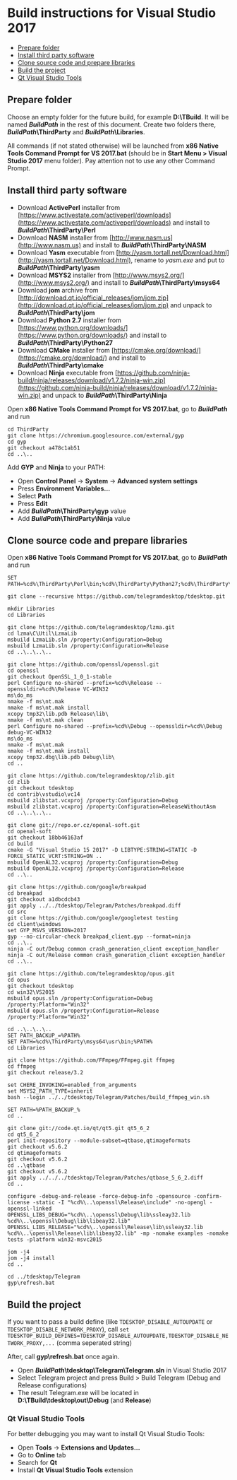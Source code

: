 # Build instructions for Visual Studio 2017

- [Prepare folder](#prepare-folder)
- [Install third party software](#install-third-party-software)
- [Clone source code and prepare libraries](#clone-source-code-and-prepare-libraries)
- [Build the project](#build-the-project)
- [Qt Visual Studio Tools](#qt-visual-studio-tools)

## Prepare folder

Choose an empty folder for the future build, for example **D:\\TBuild**. It will be named ***BuildPath*** in the rest of this document. Create two folders there, ***BuildPath*\\ThirdParty** and ***BuildPath*\\Libraries**.

All commands (if not stated otherwise) will be launched from **x86 Native Tools Command Prompt for VS 2017.bat** (should be in **Start Menu > Visual Studio 2017** menu folder). Pay attention not to use any other Command Prompt.

## Install third party software

* Download **ActivePerl** installer from [https://www.activestate.com/activeperl/downloads](https://www.activestate.com/activeperl/downloads) and install to ***BuildPath*\\ThirdParty\\Perl**
* Download **NASM** installer from [http://www.nasm.us](http://www.nasm.us) and install to ***BuildPath*\\ThirdParty\\NASM**
* Download **Yasm** executable from [http://yasm.tortall.net/Download.html](http://yasm.tortall.net/Download.html), rename to *yasm.exe* and put to ***BuildPath*\\ThirdParty\\yasm**
* Download **MSYS2** installer from [http://www.msys2.org/](http://www.msys2.org/) and install to ***BuildPath*\\ThirdParty\\msys64**
* Download **jom** archive from [http://download.qt.io/official_releases/jom/jom.zip](http://download.qt.io/official_releases/jom/jom.zip) and unpack to ***BuildPath*\\ThirdParty\\jom**
* Download **Python 2.7** installer from [https://www.python.org/downloads/](https://www.python.org/downloads/) and install to ***BuildPath*\\ThirdParty\\Python27**
* Download **CMake** installer from [https://cmake.org/download/](https://cmake.org/download/) and install to ***BuildPath*\\ThirdParty\\cmake**
* Download **Ninja** executable from [https://github.com/ninja-build/ninja/releases/download/v1.7.2/ninja-win.zip](https://github.com/ninja-build/ninja/releases/download/v1.7.2/ninja-win.zip) and unpack to ***BuildPath*\\ThirdParty\\Ninja**

Open **x86 Native Tools Command Prompt for VS 2017.bat**, go to ***BuildPath*** and run

    cd ThirdParty
    git clone https://chromium.googlesource.com/external/gyp
    cd gyp
    git checkout a478c1ab51
    cd ..\..

Add **GYP** and **Ninja** to your PATH:

* Open **Control Panel** -> **System** -> **Advanced system settings**
* Press **Environment Variables...**
* Select **Path**
* Press **Edit**
* Add ***BuildPath*\\ThirdParty\\gyp** value
* Add ***BuildPath*\\ThirdParty\\Ninja** value

## Clone source code and prepare libraries

Open **x86 Native Tools Command Prompt for VS 2017.bat**, go to ***BuildPath*** and run

    SET PATH=%cd%\ThirdParty\Perl\bin;%cd%\ThirdParty\Python27;%cd%\ThirdParty\NASM;%cd%\ThirdParty\jom;%cd%\ThirdParty\cmake\bin;%cd%\ThirdParty\yasm;%PATH%

    git clone --recursive https://github.com/telegramdesktop/tdesktop.git

    mkdir Libraries
    cd Libraries

    git clone https://github.com/telegramdesktop/lzma.git
    cd lzma\C\Util\LzmaLib
    msbuild LzmaLib.sln /property:Configuration=Debug
    msbuild LzmaLib.sln /property:Configuration=Release
    cd ..\..\..\..

    git clone https://github.com/openssl/openssl.git
    cd openssl
    git checkout OpenSSL_1_0_1-stable
    perl Configure no-shared --prefix=%cd%\Release --openssldir=%cd%\Release VC-WIN32
    ms\do_ms
    nmake -f ms\nt.mak
    nmake -f ms\nt.mak install
    xcopy tmp32\lib.pdb Release\lib\
    nmake -f ms\nt.mak clean
    perl Configure no-shared --prefix=%cd%\Debug --openssldir=%cd%\Debug debug-VC-WIN32
    ms\do_ms
    nmake -f ms\nt.mak
    nmake -f ms\nt.mak install
    xcopy tmp32.dbg\lib.pdb Debug\lib\
    cd ..

    git clone https://github.com/telegramdesktop/zlib.git
    cd zlib
    git checkout tdesktop
    cd contrib\vstudio\vc14
    msbuild zlibstat.vcxproj /property:Configuration=Debug
    msbuild zlibstat.vcxproj /property:Configuration=ReleaseWithoutAsm
    cd ..\..\..\..

    git clone git://repo.or.cz/openal-soft.git
    cd openal-soft
    git checkout 18bb46163af
    cd build
    cmake -G "Visual Studio 15 2017" -D LIBTYPE:STRING=STATIC -D FORCE_STATIC_VCRT:STRING=ON ..
    msbuild OpenAL32.vcxproj /property:Configuration=Debug
    msbuild OpenAL32.vcxproj /property:Configuration=Release
    cd ..\..

    git clone https://github.com/google/breakpad
    cd breakpad
    git checkout a1dbcdcb43
    git apply ../../tdesktop/Telegram/Patches/breakpad.diff
    cd src
    git clone https://github.com/google/googletest testing
    cd client\windows
    set GYP_MSVS_VERSION=2017
    gyp --no-circular-check breakpad_client.gyp --format=ninja
    cd ..\..
    ninja -C out/Debug common crash_generation_client exception_handler
    ninja -C out/Release common crash_generation_client exception_handler
    cd ..\..

    git clone https://github.com/telegramdesktop/opus.git
    cd opus
    git checkout tdesktop
    cd win32\VS2015
    msbuild opus.sln /property:Configuration=Debug /property:Platform="Win32"
    msbuild opus.sln /property:Configuration=Release /property:Platform="Win32"

    cd ..\..\..\..
    SET PATH_BACKUP_=%PATH%
    SET PATH=%cd%\ThirdParty\msys64\usr\bin;%PATH%
    cd Libraries

    git clone https://github.com/FFmpeg/FFmpeg.git ffmpeg
    cd ffmpeg
    git checkout release/3.2

    set CHERE_INVOKING=enabled_from_arguments
    set MSYS2_PATH_TYPE=inherit
    bash --login ../../tdesktop/Telegram/Patches/build_ffmpeg_win.sh

    SET PATH=%PATH_BACKUP_%
    cd ..

    git clone git://code.qt.io/qt/qt5.git qt5_6_2
    cd qt5_6_2
    perl init-repository --module-subset=qtbase,qtimageformats
    git checkout v5.6.2
    cd qtimageformats
    git checkout v5.6.2
    cd ..\qtbase
    git checkout v5.6.2
    git apply ../../../tdesktop/Telegram/Patches/qtbase_5_6_2.diff
    cd ..

    configure -debug-and-release -force-debug-info -opensource -confirm-license -static -I "%cd%\..\openssl\Release\include" -no-opengl -openssl-linked OPENSSL_LIBS_DEBUG="%cd%\..\openssl\Debug\lib\ssleay32.lib %cd%\..\openssl\Debug\lib\libeay32.lib" OPENSSL_LIBS_RELEASE="%cd%\..\openssl\Release\lib\ssleay32.lib %cd%\..\openssl\Release\lib\libeay32.lib" -mp -nomake examples -nomake tests -platform win32-msvc2015

    jom -j4
    jom -j4 install
    cd ..

    cd ../tdesktop/Telegram
    gyp\refresh.bat

## Build the project

If you want to pass a build define (like `TDESKTOP_DISABLE_AUTOUPDATE` or `TDESKTOP_DISABLE_NETWORK_PROXY`), call `set TDESKTOP_BUILD_DEFINES=TDESKTOP_DISABLE_AUTOUPDATE,TDESKTOP_DISABLE_NETWORK_PROXY,...` (comma seperated string)

After, call **gyp\refresh.bat** once again.

* Open ***BuildPath*\\tdesktop\\Telegram\\Telegram.sln** in Visual Studio 2017
* Select Telegram project and press Build > Build Telegram (Debug and Release configurations)
* The result Telegram.exe will be located in **D:\TBuild\tdesktop\out\Debug** (and **Release**)

### Qt Visual Studio Tools

For better debugging you may want to install Qt Visual Studio Tools:

* Open **Tools** -> **Extensions and Updates...**
* Go to **Online** tab
* Search for **Qt**
* Install **Qt Visual Studio Tools** extension
